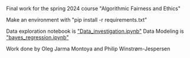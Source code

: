 Final work for the spring 2024 course "Algorithmic Fairness and Ethics" 


Make an environment with "pip install -r requirements.txt"

Data exploration notebook is ["Data_investigation.ipynb"](notebooks/Data_investigation.ipynb)
Data Modeling is ["bayes_regression.ipynb"](notebooks/bayes_regression.ipynb)


Work done by Oleg Jarma Montoya and Philip Winstrøm-Jespersen